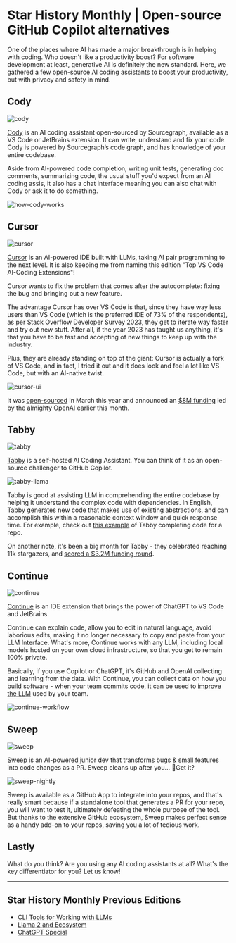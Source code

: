 # Star History Monthly | Open-source GitHub Copilot alternatives

One of the places where AI has made a major breakthrough is in helping with coding. Who doesn't like a productivity boost? For software development at least, generative AI is definitely the new standard. Here, we gathered a few open-source AI coding assistants to boost your productivity, but with privacy and safety in mind.

## Cody

![cody](/blog/assets/coding-ai/cody.webp)

[Cody](https://github.com/sourcegraph/cody) is an AI coding assistant open-sourced by Sourcegraph, available as a VS Code or JetBrains extension. It can write, understand and fix your code. Cody is powered by Sourcegraph’s code graph, and has knowledge of your entire codebase.

Aside from AI-powered code completion, writing unit tests, generating doc comments, summarizing code, the usual stuff you'd expect from an AI coding assis, it also has a chat interface meaning you can also chat with Cody or ask it to do something.

![how-cody-works](/blog/assets/coding-ai/how-cody-works.webp)

## Cursor

![cursor](/blog/assets/coding-ai/cursor.webp)

[Cursor](https://github.com/getcursor/cursor) is an AI-powered IDE built with LLMs, taking AI pair programming to the next level. It is also keeping me from naming this edition "Top VS Code AI-Coding Extensions"!

Cursor wants to fix the problem that comes after the autocomplete: fixing the bug and bringing out a new feature.

The advantage Cursor has over VS Code is that, since they have way less users than VS Code (which is the preferred IDE of 73% of the respondents), as per Stack Overflow Developer Survey 2023, they get to iterate way faster and try out new stuff. After all, if the year 2023 has taught us anything, it's that you have to be fast and accepting of new things to keep up with the industry.

Plus, they are already standing on top of the giant: Cursor is actually a fork of VS Code, and in fact, I tried it out and it does look and feel a lot like VS Code, but with an AI-native twist.

![cursor-ui](/blog/assets/coding-ai/cursor-ui.webp)

It was [open-sourced](https://twitter.com/amanrsanger/status/1640220737851236353) in March this year and announced an [$8M funding](https://techcrunch.com/2023/10/11/anysphere-raises-8m-from-openai-to-build-an-ai-powered-ide/) led by the almighty OpenAI earlier this month.

## Tabby

![tabby](/blog/assets/coding-ai/tabby.webp)

[Tabby](https://github.com/TabbyML/tabby) is a self-hosted AI Coding Assistant. You can think of it as an open-source challenger to GitHub Copilot.

![tabby-llama](/blog/assets/coding-ai/tabby-llama.webp)

Tabby is good at assisting LLM in comprehending the entire codebase by helping it understand the complex code with dependencies. In English, Tabby generates new code that makes use of existing abstractions, and can accomplish this within a reasonable context window and quick response time. For example, check out [this example](https://github.com/TabbyML/tabby/blob/64908dad2f5e1fbaf8b9a032162a92dc5fc3ce97/website/blog/2023-10-16-repository-context-for-code-completion/index.md) of Tabby completing code for a repo.

On another note, it's been a big month for Tabby - they celebrated reaching 11k stargazers, and [scored a $3.2M funding round](https://techcrunch.com/2023/10/10/tabbyml-github-copilot-alternative-raises-3-2-million/).

## Continue

![continue](/blog/assets/coding-ai/continue.webp)

[Continue](https://github.com/continuedev/continue) is an IDE extension that brings the power of ChatGPT to VS Code and JetBrains.

Continue can explain code, allow you to edit in natural language, avoid laborious edits, making it no longer necessary to copy and paste from your LLM Interface. What's more, Continue works with any LLM, including local models hosted on your own cloud infrastructure, so that you get to remain 100% private.

Basically, if you use Copilot or ChatGPT, it's GitHub and OpenAI collecting and learning from the data. With Continue, you can collect data on how you build software - when your team commits code, it can be used to [improve the LLM](https://medium.com/@continuedev/its-time-to-collect-data-on-how-you-build-software-197d12a020d5) used by your team.

![continue-workflow](/blog/assets/coding-ai/continue-workflow.webp)

## Sweep

![sweep](/blog/assets/coding-ai/sweep.webp)

[Sweep](https://github.com/sweepai/sweep) is an AI-powered junior dev that transforms bugs & small features into code changes as a PR. Sweep cleans up after you... 🧹Get it?

![sweep-nightly](/blog/assets/coding-ai/sweep-nightly.webp)

Sweep is available as a GitHub App to integrate into your repos, and that's really smart because if a standalone tool that generates a PR for your repo, you will want to test it, ultimately defeating the whole purpose of the tool. But thanks to the extensive GitHub ecosystem, Sweep makes perfect sense as a handy add-on to your repos, saving you a lot of tedious work.

## Lastly

What do you think? Are you using any AI coding assistants at all? What's the key differentiator for you? Let us know!

---

## Star History Monthly Previous Editions

- [CLI Tools for Working with LLMs](/blog/cli-tool-for-llm)
- [Llama 2 and Ecosystem](/blog/llama2)
- [ChatGPT Special](/blog/star-history-monthly-pick-202303)

